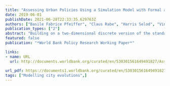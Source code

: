 ```yaml
---
title: "Assessing Urban Policies Using a Simulation Model with Formal and Informal Housing : Application to Cape Town, South Africa"
date: 2019-06-01
publishDate: 2021-06-28T22:33:35.629763Z
authors: ["Basile Fabrice Pfeiffer", "Claus Rabe", "Harris Selod", "Vincent Viguie"]
publication_types: ["2"]
abstract: "Building on a two-dimensional discrete version of the standard urban economics land-use model, this paper presents a tractable urban land-use simulation model that is adapted to developing country cities, where formal and informal housing submarkets coexist. The dynamic closed-city framework simulates developers' construction decisions and heterogeneous households' housing and location choices at a distance from various employment subcenters, while accounting at the same time for land-use regulations, natural constraints, exogenous amenities, and dynamic scenarios of urban population growth and of State-driven subsidized housing. Designed and calibrated for Cape Town, the model is used to assess the impact of an urban growth boundary and of changes in the scale of subsidized housing schemes, informing a discussion of the potential trade-offs in policy objectives and of policy effectiveness."
featured: false
publication: "*World Bank Policy Research Working Paper*"

links:
- name: URL
  url: http://documents.worldbank.org/curated/en/530301561649491827/Assessing-Urban-Policies-Using-a-Simulation-Model-with-Formal-and-Informal-Housing-Application-to-Cape-Town-South-Africa
  
url_pdf: https://documents1.worldbank.org/curated/en/530301561649491827/pdf/Assessing-Urban-Policies-Using-a-Simulation-Model-with-Formal-and-Informal-Housing-Application-to-Cape-Town-South-Africa.pdf
tags: ["Modelling city evolutions",]
---
```


